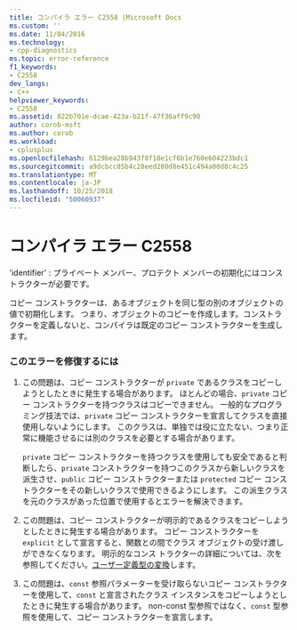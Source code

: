 ```yaml
---
title: コンパイラ エラー C2558 |Microsoft Docs
ms.custom: ''
ms.date: 11/04/2016
ms.technology:
- cpp-diagnostics
ms.topic: error-reference
f1_keywords:
- C2558
dev_langs:
- C++
helpviewer_keywords:
- C2558
ms.assetid: 822b701e-dcae-423a-b21f-47f36aff9c90
author: corob-msft
ms.author: corob
ms.workload:
- cplusplus
ms.openlocfilehash: 6129bea28b943f8f18e1cf6b1e760e604223bdc1
ms.sourcegitcommit: a9dcbcc85b4c28eed280d8e451c494a00d8c4c25
ms.translationtype: MT
ms.contentlocale: ja-JP
ms.lasthandoff: 10/25/2018
ms.locfileid: "50060937"
---
```

# <a name="compiler-error-c2558"></a>コンパイラ エラー C2558

'identifier' : プライベート メンバー、プロテクト メンバーの初期化にはコンストラクターが必要です。

コピー コンストラクターは、あるオブジェクトを同じ型の別のオブジェクトの値で初期化します。 つまり、オブジェクトのコピーを作成します。コンストラクターを定義しないと、コンパイラは既定のコピー コンストラクターを生成します。

### <a name="to-fix-this-error"></a>このエラーを修復するには

1. この問題は、コピー コンストラクターが `private` であるクラスをコピーしようとしたときに発生する場合があります。 ほとんどの場合、`private` コピー コンストラクターを持つクラスはコピーできません。 一般的なプログラミング技法では、`private` コピー コンストラクターを宣言してクラスを直接使用しないようにします。 このクラスは、単独では役に立たない、つまり正常に機能させるには別のクラスを必要とする場合があります。

   `private` コピー コンストラクターを持つクラスを使用しても安全であると判断したら、`private` コンストラクターを持つこのクラスから新しいクラスを派生させ、`public` コピー コンストラクターまたは `protected` コピー コンストラクターをその新しいクラスで使用できるようにします。 この派生クラスを元のクラスがあった位置で使用するとエラーを解決できます。

1. この問題は、コピー コンストラクターが明示的であるクラスをコピーしようとしたときに発生する場合があります。 コピー コンストラクターを `explicit` として宣言すると、関数との間でクラス オブジェクトの受け渡しができなくなります。 明示的なコンス トラクターの詳細については、次を参照してください。[ユーザー定義型の変換](../../cpp/user-defined-type-conversions-cpp.md)します。

1. この問題は、`const` 参照パラメーターを受け取らないコピー コンストラクターを使用して、`const` と宣言されたクラス インスタンスをコピーしようとしたときに発生する場合があります。 non-const 型参照ではなく、`const` 型参照を使用して、コピー コンストラクターを宣言します。